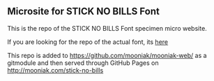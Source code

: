## Microsite for STICK NO BILLS Font

This is the repo of the STICK NO BILLS Font specimen micro website. 

If you are looking for the repo of the actual font, its [here](https://github.com/mooniak/stick-no-bills-font/)

This repo is added to https://github.com/mooniak/mooniak-web/ as a gitmodule and then served through GitHub Pages on http://mooniak.com/stick-no-bills 
